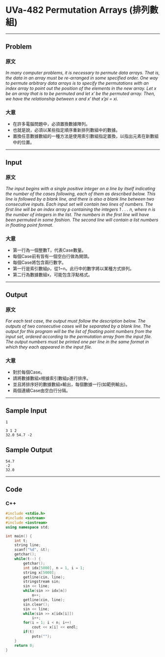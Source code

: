# UVa-482 Permutation Arrays (排列數組) #
---
## Problem ##

### 原文 ###
*In many computer problems, it is necessary to permute data arrays. That is, the data in an array must be re-arranged in some specified order. One way to permute arbitrary data arrays is to specify the permutations with an index array to point out the position of the elements in the new array. Let x be an array that is to be permuted and let x′ be the permuted array. Then, we have the relationship between x and x′ that x′pi = xi.*

### 大意 ###
* 在許多電腦問題中，必須置換數據陣列。 
* 也就是說，必須以某些指定順序重新排列數組中的數據。
* 置換任意數據數組的一種方法是使用索引數組指定置換，以指出元素在新數組中的位置。
---
## Input ##

### 原文 ###
*The input begins with a single positive integer on a line by itself indicating the number of the cases
following, each of them as described below. This line is followed by a blank line, and there is also a
blank line between two consecutive inputs.
Each input set will contain two lines of numbers. The first line will be an index array p containing
the integers 1 . . . n, where n is the number of integers in the list. The numbers in the first line will have
been permuted in some fashion. The second line will contain a list numbers in floating point format.*
### 大意 ###
* 第一行為一個整數T，代表Case數量。
* 每個Case前有皆有一個空白行做為開頭。
* 每個Case將包含兩行數字。
* 第一行是索引數組p，從1~n。此行中的數字將以某種方式排列。
* 第二行為數據數組x，可能包含浮點格式。
---
## Output ##

### 原文 ###
*For each test case, the output must follow the description below. The outputs of two consecutive cases
will be separated by a blank line.
The output for this program will be the list of floating point numbers from the input set, ordered
according to the permutation array from the input file. The output numbers must be printed one per
line in the same format in which they each appeared in the input file.*
### 大意 ###
* 對於每個Case。
* 請將數據數組x根據索引數組p進行排序。
* 並且將排序好的數據數組x輸出，每個數據一行(如範例輸出)。
* 兩個連續Case由空白行分隔。
---
## Sample Input ##

```
1

3 1 2
32.0 54.7 -2
```

## Sample Output ##

```
54.7
-2
32.0
```
---
## Code ##

### C++ ###

```c++
#include <stdio.h>
#include <sstream>
#include <iostream>
using namespace std;

int main() {
    int t;
    string line;
    scanf("%d", &t);
    getchar();
    while(t--) {
        getchar();
        int idx[5000], n = 1, i = 1;
        string x[5000];
        getline(cin, line);
        stringstream sin;
        sin << line;
        while(sin >> idx[n])
            n++;
        getline(cin, line);
        sin.clear();
        sin << line;
        while(sin >> x[idx[i]])
            i++;
        for(i = 1; i < n; i++)
            cout << x[i] << endl;
        if(t)
            puts("");
    }
    return 0;
}
```
